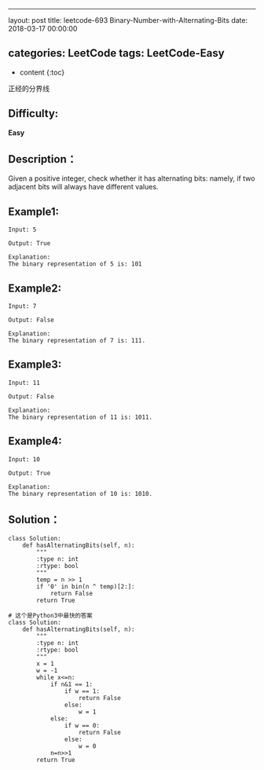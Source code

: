 
---
layout: post
title:  leetcode-693 Binary-Number-with-Alternating-Bits
date:   2018-03-17 00:00:00

categories: LeetCode
tags: LeetCode-Easy
---

* content
{:toc}

正经的分界线





## Difficulty:

**Easy**

## Description：

Given a positive integer, check whether it has alternating bits: namely, 
if two adjacent bits will always have different values.

## Example1:
```
Input: 5

Output: True

Explanation:
The binary representation of 5 is: 101
```

## Example2:
```
Input: 7

Output: False

Explanation:
The binary representation of 7 is: 111.
```

## Example3:
```
Input: 11

Output: False

Explanation:
The binary representation of 11 is: 1011.
```

## Example4:
```
Input: 10

Output: True

Explanation:
The binary representation of 10 is: 1010.
```

## Solution：

```
class Solution:
    def hasAlternatingBits(self, n):
        """
        :type n: int
        :rtype: bool
        """
        temp = n >> 1
        if '0' in bin(n ^ temp)[2:]:
            return False
        return True

# 这个是Python3中最快的答案
class Solution:
    def hasAlternatingBits(self, n):
        """
        :type n: int
        :rtype: bool
        """
        x = 1
        w = -1
        while x<=n:
            if n&1 == 1:
                if w == 1:
                    return False
                else:
                    w = 1
            else:
                if w == 0:
                    return False
                else:
                    w = 0
            n=n>>1
        return True
```
